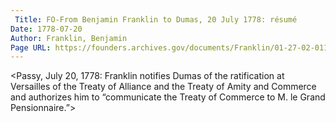 ```yaml
---
 Title: FO-From Benjamin Franklin to Dumas, 20 July 1778: résumé
Date: 1778-07-20
Author: Franklin, Benjamin
Page URL: https://founders.archives.gov/documents/Franklin/01-27-02-0118
---
```


<Passy, July 20, 1778: Franklin notifies Dumas of the ratification at Versailles of the Treaty of Alliance and the Treaty of Amity and Commerce and authorizes him to “communicate the Treaty of Commerce to M. le Grand Pensionnaire.”>

